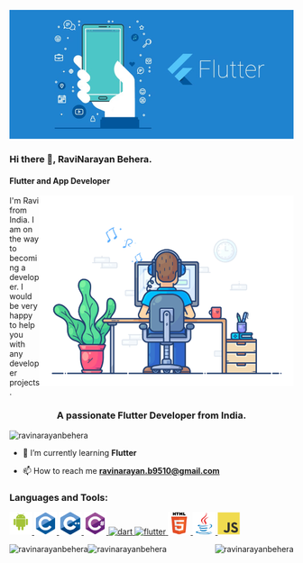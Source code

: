 ![Flutter and App Developer](https://github.com/RaviNarayanBehera/RaviNarayanBehera/blob/main/bg2.jpg)
### Hi there 👋, RaviNarayan Behera.
#### Flutter and App Developer
<img align="right" alt="coding" width="450" src="https://github.com/RaviNarayanBehera/RaviNarayanBehera/blob/main/github.gif">



I'm Ravi from India. I am on the way to becoming a developer.
I would be very happy to help you with any developer projects.

<h3 align="center">A passionate Flutter Developer from India.</h3>

<p align="left"> <img src="https://komarev.com/ghpvc/?username=ravinarayanbehera&label=Profile%20views&color=0e75b6&style=flat" alt="ravinarayanbehera" /> </p>

- 🌱 I’m currently learning **Flutter**

- 📫 How to reach me **ravinarayan.b9510@gmail.com**

<p align="left">
</p>

<h3 align="left">Languages and Tools:</h3>
<p align="left"> <a href="https://developer.android.com" target="_blank" rel="noreferrer"> <img src="https://raw.githubusercontent.com/devicons/devicon/master/icons/android/android-original-wordmark.svg" alt="android" width="40" height="40"/> </a> <a href="https://www.cprogramming.com/" target="_blank" rel="noreferrer"> <img src="https://raw.githubusercontent.com/devicons/devicon/master/icons/c/c-original.svg" alt="c" width="40" height="40"/> </a> <a href="https://www.w3schools.com/cpp/" target="_blank" rel="noreferrer"> 
  <img src="https://raw.githubusercontent.com/devicons/devicon/master/icons/cplusplus/cplusplus-original.svg" alt="cplusplus" width="40" height="40"/> </a> <a href="https://www.w3schools.com/cs/" target="_blank" rel="noreferrer"> <img src="https://raw.githubusercontent.com/devicons/devicon/master/icons/csharp/csharp-original.svg" alt="csharp" width="40" height="40"/> </a> <a href="https://dart.dev" target="_blank" rel="noreferrer"> <img src="https://www.vectorlogo.zone/logos/dartlang/dartlang-icon.svg" alt="dart" width="40" height="40"/> </a> <a href="https://flutter.dev" target="_blank" rel="noreferrer"> <img src="https://www.vectorlogo.zone/logos/flutterio/flutterio-icon.svg" alt="flutter" width="40" height="40"/> </a> <a href="https://www.w3.org/html/" target="_blank" rel="noreferrer"> <img src="https://raw.githubusercontent.com/devicons/devicon/master/icons/html5/html5-original-wordmark.svg" alt="html5" width="40" height="40"/> </a> <a href="https://www.java.com" target="_blank" rel="noreferrer"> <img src="https://raw.githubusercontent.com/devicons/devicon/master/icons/java/java-original.svg" alt="java" width="40" height="40"/> </a> <a href="https://developer.mozilla.org/en-US/docs/Web/JavaScript" target="_blank" rel="noreferrer"> <img src="https://raw.githubusercontent.com/devicons/devicon/master/icons/javascript/javascript-original.svg" alt="javascript" width="40" height="40"/> </a> </p>






<p><img align="left" src="https://github-readme-stats.vercel.app/api/top-langs?username=ravinarayanbehera&show_icons=true&locale=en&layout=compact" alt="ravinarayanbehera" /></p>

<p><img align="right" src="https://github-readme-stats.vercel.app/api?username=ravinarayanbehera&show_icons=true&locale=en" alt="ravinarayanbehera" /></p>











<p><img align="left" src="https://github-readme-streak-stats.herokuapp.com/?user=ravinarayanbehera&" alt="ravinarayanbehera" /></p>
